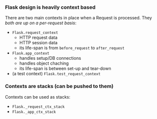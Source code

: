 ### Flask design is heavily context based

There are two main contexts in place when a Request is processed. They _both are up on a per-request basis_:
- `Flask.request_context`
    - HTTP request data
    - HTTP session data
    - its life-span is from `before_request` to `after_request`
- `Flask.app_context`
    - handles setup/DB connections
    - handles object chaching
    - its life-span is between set-up and tear-down
- (a test context) `Flask.test_request_context`

### Contexts are stacks (can be pushed to them)

Contexts can be used as stacks:
- `Flask._request_ctx_stack`
- `Flask._app_ctx_stack`

